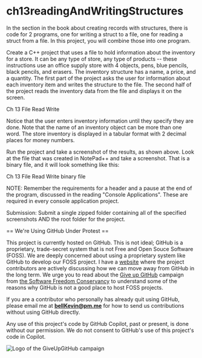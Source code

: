 # ch13readingAndWritingStructures

In the section in the book about creating records with structures, there is code for 2 programs, one for writing a struct to a file, one for reading a struct from a file. In this project, you will combine those into one program.

Create a C++ project that uses a file to hold information about the inventory for a store. It can be any type of store, any type of products -- these instructions use an office supply store with 4 objects, pens, blue pencils, black pencils, and erasers. The inventory structure has a name, a price, and a quantity. The first part of the project asks the user for information about each inventory item and writes the structure to the file. The second half of the project reads the inventory data from the file and displays it on the screen.

Ch 13 File Read Write

Notice that the user enters inventory information until they specify they are done. Note that the name of an inventory object can be more than one word. The store inventory is displayed in a tabular format with 2 decimal places for money numbers.

Run the project and take a screenshot of the results, as shown above. Look at the file that was created in NotePad++ and take a screenshot. That is a binary file, and it will look something like this:

Ch 13 File Read Write binary file

 

NOTE: Remember the requirements for a header and a pause at the end of the program, discussed in the reading "Console Applications". These are required in every console application project.

Submission: Submit a single zipped folder containing all of the specified screenshots AND the root folder for the project.

== We're Using GitHub Under Protest ==

This project is currently hosted on GitHub.  This is not ideal; GitHub is a
proprietary, trade-secret system that is not Free and Open Souce Software
(FOSS).  We are deeply concerned about using a proprietary system like GitHub
to develop our FOSS project. I have a [website](https://bellKevin.me) where the
project contributors are actively discussing how we can move away from GitHub
in the long term.  We urge you to read about the [Give up GitHub](https://GiveUpGitHub.org) campaign 
from [the Software Freedom Conservancy](https://sfconservancy.org) to understand some of the reasons why GitHub is not 
a good place to host FOSS projects.

If you are a contributor who personally has already quit using GitHub, please
email me at **bellKevin@pm.me** for how to send us contributions without
using GitHub directly.

Any use of this project's code by GitHub Copilot, past or present, is done
without our permission.  We do not consent to GitHub's use of this project's
code in Copilot.

![Logo of the GiveUpGitHub campaign](https://sfconservancy.org/img/GiveUpGitHub.png)
